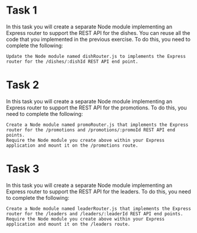 # Task 1

In this task you will create a separate Node module implementing an Express router to support the REST API for the dishes. You can reuse all the code that you implemented in the previous exercise. To do this, you need to complete the following:

    Update the Node module named dishRouter.js to implements the Express router for the /dishes/:dishId REST API end point.

# Task 2

In this task you will create a separate Node module implementing an Express router to support the REST API for the promotions. To do this, you need to complete the following:

    Create a Node module named promoRouter.js that implements the Express router for the /promotions and /promotions/:promoId REST API end points.
    Require the Node module you create above within your Express application and mount it on the /promotions route.

# Task 3

In this task you will create a separate Node module implementing an Express router to support the REST API for the leaders. To do this, you need to complete the following:

    Create a Node module named leaderRouter.js that implements the Express router for the /leaders and /leaders/:leaderId REST API end points.
    Require the Node module you create above within your Express application and mount it on the /leaders route.

